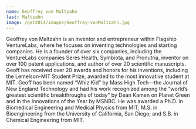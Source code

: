 ```yaml
---
name: Geoffrey von Maltzahn
last: Maltzahn
image: /get2014/images/Geoffrey-vonMaltzahn.jpg
---
```


Geoffrey von Maltzahn is an inventor and entrepreneur within Flagship VentureLabs, where he focuses on inventing technologies and starting companies. He is a founder of over six companies, including the VentureLabs companies Seres Health, Symbiota, and Pronutria, inventor on over 100 patent applications, and author of over 20 scientific manuscripts. Geoff has received over 20 awards and honors for his inventions, including the Lemelson-MIT Student Prize, awarded to the most innovative student at MIT. Geoff has been named “Whiz Kid” by Mass High Tech—the Journal of New England Technology and had his work recognized among the “world’s greatest scientific breakthroughs of today” by Dean Kamen on Planet Green and in the Innovations of the Year by MSNBC. He was awarded a Ph.D. in Biomedical Engineering and Medical Physics from MIT; M.S. in Bioengineering from the University of California, San Diego; and S.B. in Chemical Engineering from MIT.

